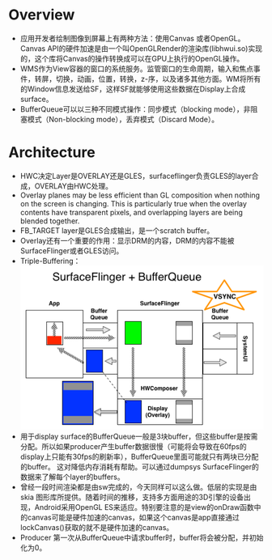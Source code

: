 # Overview
* 应用开发者绘制图像到屏幕上有两种方法：使用Canvas 或者OpenGL。Canvas API的硬件加速是由一个叫OpenGLRender的渲染库(libhwui.so)实现的，这个库将Canvas的操作转换成可以在GPU上执行的OpenGL操作。
* WMS作为View容器的窗口的系统服务。监管窗口的生命周期，输入和焦点事件，转屏，切换，动画，位置，转换，z-序，以及诸多其他方面。WM将所有的Window信息发送给SF，这样SF就能够使用这些数据在Display上合成surface。
* BufferQueue可以以三种不同模式操作：同步模式（blocking mode），非阻塞模式（Non-blocking mode），丢弃模式（Discard Mode）。

# Architecture
* HWC决定Layer是OVERLAY还是GLES，surfaceflinger负责GLES的layer合成，OVERLAY由HWC处理。
* Overlay planes may be less efficient than GL composition when nothing on the screen is changing. This is particularly true when the overlay contents have transparent pixels, and overlapping layers are being blended together.
* FB_TARGET layer是GLES合成输出，是一个scratch buffer。
* Overlay还有一个重要的作用：显示DRM的内容，DRM的内容不能被SurfaceFlinger或者GLES访问。
* Triple-Buffering：
![BufferQueue](https://github.com/WellsLee/development-notes/blob/master/android/graphics/BufferQueue.png)
* 用于display surface的BufferQueue一般是3块buffer，但这些buffer是按需分配。所以如果producer产生buffer数据很慢（可能将会导致在60fps的display上只能有30fps的刷新率），BufferQueue里面可能就只有两块已分配的buffer。 这对降低内存消耗有帮助。可以通过dumpsys SurfaceFlinger的数据来了解每个layer的buffers。
* 曾经一段时间渲染都是由sw完成的，今天同样可以这么做。低层的实现是由skia 图形库所提供。随着时间的推移，支持多方面用途的3D引擎的设备出现，Android采用OpenGL ES来适应。特别要注意的是view的onDraw函数中的canvas可能是硬件加速的canvas，如果这个canvas是app直接通过lockCanvas()获取的就不是硬件加速的canvas。
* Producer 第一次从BufferQueue中请求buffer时，buffer将会被分配，并初始化为0。

